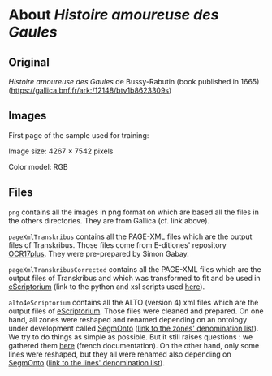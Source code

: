 # About _Histoire amoureuse des Gaules_ 

## Original
_Histoire amoureuse des Gaules_ de Bussy-Rabutin (book published in 1665) (https://gallica.bnf.fr/ark:/12148/btv1b8623309s)

## Images
First page of the sample used for training:

Image size: 4267 × 7542 pixels

Color model: RGB

## Files
``png`` contains all the images in png format on which are based all the files in the others directories. They are from Gallica (cf. link above).

``pageXmlTranskribus`` contains all the PAGE-XML files which are the output files of Transkribus. Those files come from E-ditiones' repository [OCR17plus](https://github.com/e-ditiones/OCR17plus). They were pre-prepared by Simon Gabay.

``pageXmlTranskribusCorrected`` contains all the PAGE-XML files which are the output files of Transkribus and which was transformed to fit and be used in [eScriptorium](http://traces6.paris.inria.fr/) (link to the python and xsl scripts used [here](https://github.com/Heresta/BAO_Stage_DH_ENS_2021/tree/main/CorrectionPageXMLeScriptorium)).

``alto4eScriptorium`` contains all the ALTO (version 4) xml files which are the output files of [eScriptorium](http://traces6.paris.inria.fr/). Those files were cleaned and prepared. On one hand, all zones were reshaped and renamed depending on an ontology under development called [SegmOnto](https://github.com/SegmOnto) ([link to the zones' denomination list](https://github.com/SegmOnto/examples/tree/main/zones)). We try to do things as simple as possible. But it still raises questions : we gathered them [here](https://github.com/Heresta/BAO_Stage_DH_ENS_2021/tree/main/problemesSegmentation) (french documentation). On the other hand, only some lines were reshaped, but they all were renamed also depending on [SegmOnto](https://github.com/SegmOnto) ([link to the lines' denomination list](https://github.com/SegmOnto/examples/tree/main/lines)).

